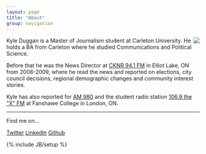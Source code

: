 ```yaml
---
layout: page
title: "About"
group: navigation
---
```

<img style="float: right" src="https://kyleaduggan.files.wordpress.com/2013/09/02.jpg?w=247&h=300">

Kyle Duggan is a Master of Journalism student at Carleton University.
He holds a BA from Carleton where he studied Communications and Political Science.

Before that he was the News Director at [CKNR 94.1 FM](http://moosefm.com/cknrs/news/) in Elliot Lake, ON from 2008-2009, where he read the news and reported on elections, city council decisions, regional demographic changes and community interest stories.

Kyle has also reported for [AM 980](http://www.am980.ca/) and the student radio station [106.9 the "X" FM](http://www.1069thex.com/) at Fanshawe College in London, ON.

---
Find me on...

[Twitter](https://twitter.com/Kyle_Duggan) [LinkedIn](http://ca.linkedin.com/pub/kyle-duggan/34/597/a8a) [Github](github.com/kduggan)
<!-- <a style="float: right" class="twitter-timeline" data-dnt="true" href="https://twitter.com/Kyle_Duggan"  data-widget-id="377864884832055296">Tweets by @Kyle_Duggan</a>
    <script>!function(d,s,id){var js,fjs=d.getElementsByTagName(s)[0],p=/^http:/.test(d.location)?'http':'https';if(!d.getElementById(id)){js=d.createElement(s);js.id=id;js.src=p+"://platform.twitter.com/widgets.js";fjs.parentNode.insertBefore(js,fjs);}}(document,"script","twitter-wjs");</script>
    -->
{% include JB/setup %}
